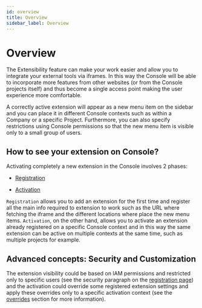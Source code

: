```yaml
---
id: overview
title: Overview
sidebar_label: Overview
---
```

# Overview

The Extensibility feature can make your work easier and allow you to integrate your external tools via iframes. In this way the Console will be able to incorporate more features from other websites (or from the Console projects itself) and thus become a single access point making the user experience more comfortable.

A correctly active extension will appear as a new menu item on the sidebar and you can place it in different Console contexts such as within a Company or a specific Project. Furthermore, you can also specify restrictions using Console permissions so that the new menu item is visible only to a small group of users.

<!-- TODO: Added a preview image that show the new menu item and the new opened page on Console-->

## How to see your extension on Console?

Activating completely a new extension in the Console involves 2 phases:

- [Registration](./registration.md)

- [Activation](./activation.md)

`Registration` allows you to add an extension for the first time and register all the main info required to extension to work such as the URL where fetching the iframe and the different locations where place the new menu items.
`Activation`, on the other hand, allows you to activate an extension already registered on a specific Console context and in this way the same extension can be active on multiple contexts at the same time, such as multiple projects for example.

## Advanced concepts: Security and Customization

The extension visibility could be based on IAM permissions and restricted only to specific users (see the security paragraph on the [registration page](./registration.md#)) and the activation could override some registered extension settings and apply these overrides only to a specific activation context (see the [overrides](./activation.md#overrides) section for more information).   